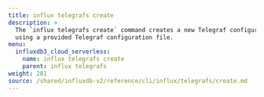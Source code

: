 ```yaml
---
title: influx telegrafs create
description: >
  The `influx telegrafs create` command creates a new Telegraf configuration in InfluxDB
  using a provided Telegraf configuration file.
menu:
  influxdb3_cloud_serverless:
    name: influx telegrafs create
    parent: influx telegrafs
weight: 201
source: /shared/influxdb-v2/reference/cli/influx/telegrafs/create.md
---
```


<!-- The content of this file is at 
// SOURCE content/shared/influxdb-v2/reference/cli/influx/telegrafs/create.md-->
